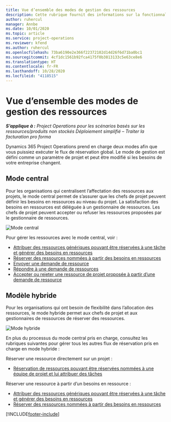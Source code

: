 ```yaml
---
title: Vue d’ensemble des modes de gestion des ressources
description: Cette rubrique fournit des informations sur la fonctionnalité Gestion des ressources dans Dynamics 365 Project Operations.
author: ruhercul
manager: Annbe
ms.date: 10/01/2020
ms.topic: article
ms.service: project-operations
ms.reviewer: kfend
ms.author: ruhercul
ms.openlocfilehash: 73ba6190e2e366f22372102d14d26f6d71ba0bc1
ms.sourcegitcommit: 4cf1dc1561b92fca4175f0b3813133c5e63ce8e6
ms.translationtype: HT
ms.contentlocale: fr-FR
ms.lasthandoff: 10/28/2020
ms.locfileid: "4118515"
---
```

# <a name="resource-management-modes-overview"></a>Vue d’ensemble des modes de gestion des ressources

_**S’applique à :** Project Operations pour les scénarios basés sur les ressources/produits non stockés Déploiement simplifié – Traiter la facturation pro forma_


Dynamics 365 Project Operations prend en charge deux modes afin que vous puissiez exécuter le flux de réservation global. Le mode de gestion est défini comme un paramètre de projet et peut être modifié si les besoins de votre entreprise changent.    

## <a name="central-mode"></a>Mode central
Pour les organisations qui centralisent l’affectation des ressources aux projets, le mode central permet de s’assurer que les chefs de projet peuvent définir les besoins en ressources au niveau du projet. La satisfaction des besoins en ressources est déléguée à un gestionnaire de ressources. Les chefs de projet peuvent accepter ou refuser les ressources proposées par le gestionnaire de ressources.

![Mode central](./media/resource-management-central.png)

Pour gérer les ressources avec le mode central, voir :

- [Attribuer des ressources génériques pouvant être réservées à une tâche et générer des besoins en ressources](https://docs.microsoft.com/dynamics365/project-service/assign-generic-bookable-resource)
- [Réserver des ressources nommées à partir des besoins en ressources](https://docs.microsoft.com/dynamics365/project-service/book-named-resource)
- [Envoyer une demande de ressource](https://docs.microsoft.com/dynamics365/project-service/submit-resource-request)
- [Répondre à une demande de ressources](https://docs.microsoft.com/dynamics365/project-service/resource-management-fulfill-requests)
- [Accepter ou rejeter une ressource de projet proposée à partir d’une demande de ressource](https://docs.microsoft.com/dynamics365/project-service/accept-reject-proposed-resource)

## <a name="hybrid-mode"></a>Modèle hybride
Pour les organisations qui ont besoin de flexibilité dans l’allocation des ressources, le mode hybride permet aux chefs de projet et aux gestionnaires de ressources de réserver des ressources.

![Mode hybride](./media/resource-management-hybrid.png)

En plus du processus du mode central pris en charge, consultez les rubriques suivantes pour gérer tous les autres flux de réservation pris en charge en mode hybride :

Réserver une ressource directement sur un projet :
- [Réservation de ressources pouvant être réservées nommées à une équipe de projet et lui attribuer des tâches](https://docs.microsoft.com/dynamics365/project-service/assign-named-bookable-resource)

Réserver une ressource à partir d’un besoins en ressource :
- [Attribuer des ressources génériques pouvant être réservées à une tâche et générer des besoins en ressources](https://docs.microsoft.com/dynamics365/project-service/assign-generic-bookable-resource)
- [Réserver des ressources nommées à partir des besoins en ressources](https://docs.microsoft.com/dynamics365/project-service/book-named-resource)


[!INCLUDE[footer-include](../includes/footer-banner.md)]